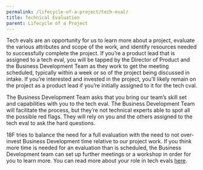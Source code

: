 ```yaml
---
permalink: /lifecycle-of-a-project/tech-eval/
title: Technical Evaluation
parent: Lifecycle of a Project
---
```

Tech evals are an opportunity for us to learn more about a project, evaluate the various attributes and scope of the work, and identify resources needed  to successfully complete the project. If you’re a product lead that is assigned to a tech eval, you will be tapped by the Director of Product and the Business Development Team as they work to get the meeting scheduled, typically within a week or so of the project being discussed in intake. If you’re interested and invested in the project, you’ll likely remain on the project as a product lead if you’re initially assigned to it for the tech cval.

The Business Development Team asks that you bring our team’s skill set and capabilities with you to the tech eval. The Business Development Team will facilitate the process, but they’re not technical experts able to spot all the possible red flags. They will rely on you and the others assigned to the tech eval to ask the hard questions.

18F tries to balance the need for a full evaluation with the need to not over-invest Business Development time relative to our project work. If you think more time is needed for an evaluation than is scheduled, the Business Development team can set up further meetings or a workshop in order for you to learn more. 
You can read more about your role in tech evals [here](https://docs.google.com/document/d/1N9iVTog-CNwoiVF1R13j9-_NzexeaopHtjDE-M7h3l4/edit#heading=h.8zsg1nccsdr5).
